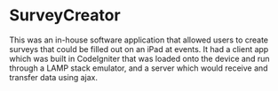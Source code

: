 # SurveyCreator
This was an in-house software application that allowed users to create surveys that could be filled out on an iPad at events.
It had a client app which was built in CodeIgniter that was loaded onto the device and run through a LAMP stack emulator, and a server which would receive and transfer data using ajax.
